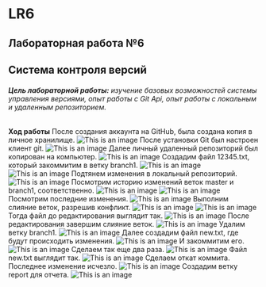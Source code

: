 # LR6
## Лабораторная работа №6
## Система контроля версий
###### **Цель лабораторной работы:** изучение базовых возможностей системы управления версиями, опыт работы с _Git Api_, опыт работы с локальным и удаленным репозиторием.
**Ход работы**
После создания аккаунта на GitHub, была создана копия в личное хранилище.
![This is an image](/images/1.png)
После установки Git был настроен клиент git.
![This is an image](/images/2.png)
Далее личный удаленный репозиторий был копирован на компьютер.
![This is an image](/images/3.png)
Создадим файл 12345.txt, который закоммитим в ветку branch1.
![This is an image](/images/4.png)
![This is an image](/images/5.png)
Подтянем изменения в локальный репозиторий.
![This is an image](/images/6.png)
Посмотрим историю изменений веток master и branch1, соответственно.
![This is an image](/images/7.png)
![This is an image](/images/8.png)
Посмотрим последние изменения.
![This is an image](/images/9.png)
Выполним слияние веток, разрешив конфликт.
![This is an image](/images/10.png)
![This is an image](/images/11.png)
Тогда файл до редактирования выглядит так.
![This is an image](/images/12.png)
После редактирования завершим слияние веток.
![This is an image](/images/13.png)
Удалим ветку branch1.
![This is an image](/images/14.png)
Далее создадим файл new.txt, где будут происходить изменения.
![This is an image](/images/15.png)
И закоммитим его.
![This is an image](/images/16.png)
Сделаем так еще два раза.
![This is an image](/images/17.png)
Файл new.txt выглядит так.
![This is an image](/images/19.png)
Сделаем откат коммита. Последнее изменение исчезло.
![This is an image](/images/20.png)
Создадим ветку report для отчета.
![This is an image](/images/21.png)